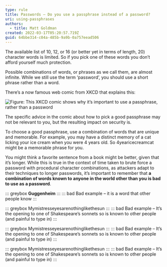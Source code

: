 ```yaml
---
type: rule
title: Passwords – Do you use a passphrase instead of a password?
uri: using-passphrases
authors:
  - title: Matt Goldman
created: 2022-03-17T05:20:57.719Z
guid: 64bbe314-c04a-485b-9a9b-0a757eead506
---
```

The available list of 10, 12, or 16 (or better yet in terms of length, 20) character words is limited. So if you pick one of these words you don’t afford yourself much protection.

Possible combinations of words, or phrases as we call them, are almost infinite. While we still use the term ‘password’, you should use a short phrase rather than a word.

<!--endintro-->

There’s a now famous web comic from XKCD that explains this:

![Figure: This XKCD comic shows why it’s important to use a passphrase, rather than a password](xkcd-passphrases.png)

The specific advice in the comic about how to pick a good passphrase may not be relevant to you, but the resulting impact on security is.

To choose a good passphrase, use a combination of words that are unique and memorable. For example, you may have a distinct memory of a cat licking your ice cream when you were 4 years old. So 4yearicecreamcat might be a memorable phrase for you.

You might think a favorite sentence from a book might be better, given that it’s longer. While this is true in the context of time taken to brute force a password with procedural character combinations, as attackers adapt to their techniques to longer passwords, it’s important to remember that **a combination of words known to anyone in the world other than you is bad to use as a password**.

::: greybox
**Guggenheim**
:::
::: bad
Bad example – it is a word that other people know
:::
 
::: greybox
Mymistresseyesarenothinglikethesun
:::
::: bad
Bad example – It’s the opening to one of Shakespeare’s sonnets so is known to other people (and painful to type in)
:::

::: greybox
Mymistresseyesarenothinglikethesun
:::
::: bad
Bad example – It’s the opening to one of Shakespeare’s sonnets so is known to other people (and painful to type in)
:::

::: greybox
Mymistresseyesarenothinglikethesun
:::
::: bad
Bad example – It’s the opening to one of Shakespeare’s sonnets so is known to other people (and painful to type in)
:::